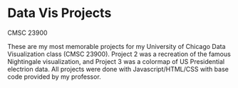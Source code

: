 # Data Vis Projects
CMSC 23900

These are my most memorable projects for my University of Chicago Data Visualization class (CMSC 23900). Project 2 was a recreation of the famous Nightingale visualization, and Project 3 was a colormap of US Presidential electrion data. All projects were done with Javascript/HTML/CSS with base code provided by my professor.  
